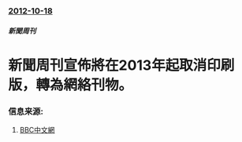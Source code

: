 ### [2012-10-18](/news/2012/10/18/index.md)

##### 新聞周刊
#  新聞周刊宣佈將在2013年起取消印刷版，轉為網絡刊物。




### 信息来源:

1. [BBC中文網](http://www.bbc.co.uk/zhongwen/trad/rolling_news/2012/10/121018_rolling_newsweek.shtml)
